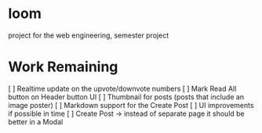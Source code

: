 # loom
project for the web engineering, semester project


# Work Remaining
[ ] Realtime update on the upvote/downvote numbers
[ ] Mark Read All button on Header button UI
[ ] Thumbnail for posts (posts that include an image poster)
[ ] Markdown support for the Create Post
[ ] UI improvements if possible in time
[ ] Create Post -> instead of separate page it should be better in a Modal